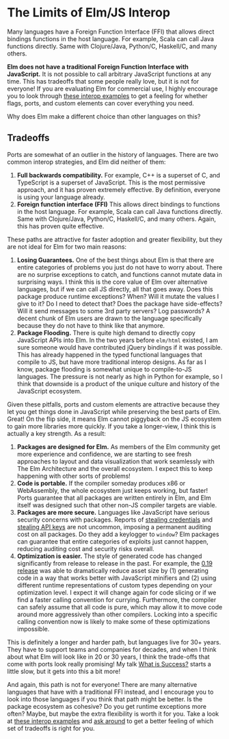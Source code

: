 # The Limits of Elm/JS Interop

Many languages have a Foreign Function Interface (FFI) that allows direct bindings functions in the host language. For example, Scala can call Java functions directly. Same with Clojure/Java, Python/C, Haskell/C, and many others.

**Elm does not have a traditional Foreign Function Interface with JavaScript.** It is not possible to call arbitrary JavaScript functions at any time. This has tradeoffs that some people really love, but it is not for everyone! If you are evaluating Elm for commercial use, I highly encourage you to look through [these interop examples](https://github.com/elm-community/js-integration-examples) to get a feeling for whether flags, ports, and custom elements can cover everything you need.

Why does Elm make a different choice than other languages on this?


## Tradeoffs

Ports are somewhat of an outlier in the history of languages. There are two common interop strategies, and Elm did neither of them:

1. **Full backwards compatibility.** For example, C++ is a superset of C, and TypeScript is a superset of JavaScript. This is the most permissive approach, and it has proven extremely effective. By definition, everyone is using your language already.
2. **Foreign function interface (FFI)** This allows direct bindings to functions in the host language. For example, Scala can call Java functions directly. Same with Clojure/Java, Python/C, Haskell/C, and many others. Again, this has proven quite effective.

These paths are attractive for faster adoption and greater flexibility, but they are not ideal for Elm for two main reasons:

1. **Losing Guarantees.** One of the best things about Elm is that there are entire categories of problems you just do not have to worry about. There are no surprise exceptions to catch, and functions cannot mutate data in surprising ways. I think this is the core value of Elm over alternative languages, but if we can call JS directly, all that goes away. Does this package produce runtime exceptions? When? Will it mutate the values I give to it? Do I need to detect that? Does the package have side-effects? Will it send messages to some 3rd party servers? Log passwords? A decent chunk of Elm users are drawn to the language specifically because they do not have to think like that anymore.
2. **Package Flooding.** There is quite high demand to directly copy JavaScript APIs into Elm. In the two years before `elm/html` existed, I am sure someone would have contributed jQuery bindings if it was possible. This has already happened in the typed functional languages that compile to JS, but have more traditional interop designs. As far as I know, package flooding is somewhat unique to compile-to-JS languages. The pressure is not nearly as high in Python for example, so I think that downside is a product of the unique culture and history of the JavaScript ecosystem.

Given these pitfalls, ports and custom elements are attractive because they let you get things done in JavaScript while preserving the best parts of Elm. Great! On the flip side, it means Elm cannot piggyback on the JS ecosystem to gain more libraries more quickly. If you take a longer-view, I think this is actually a key strength. As a result:

1. **Packages are designed for Elm.** As members of the Elm community get more experience and confidence, we are starting to see fresh approaches to layout and data visualization that work seamlessly with The Elm Architecture and the overall ecosystem. I expect this to keep happening with other sorts of problems!
2. **Code is portable.** If the compiler someday produces x86 or WebAssembly, the whole ecosystem just keeps working, but faster! Ports guarantee that all packages are written entirely in Elm, and Elm itself was designed such that other non-JS compiler targets are viable.
3. **Packages are more secure.** Languages like JavaScript have serious security concerns with packages. Reports of [stealing credentials](https://www.bleepingcomputer.com/news/security/compromised-javascript-package-caught-stealing-npm-credentials/) and [stealing API keys](https://winbuzzer.com/2020/01/14/microsoft-discovers-an-npm-package-thats-been-stealing-unix-user-data-xcxwbn/) are not uncommon, imposing a permanent auditing cost on all packages. Do they add a keylogger to `window`? Elm packages can guarantee that entire categories of exploits just cannot happen, reducing auditing cost and security risks overall.
4. **Optimization is easier.** The style of generated code has changed significantly from release to release in the past. For example, the [0.19 release](https://elm-lang.org/news/small-assets-without-the-headache) was able to dramatically reduce asset size by (1) generating code in a way that works better with JavaScript minifiers and (2) using different runtime representations of custom types depending on your optimization level. I expect it will change again for code slicing or if we find a faster calling convention for currying. Furthermore, the compiler can safely assume that all code is pure, which may allow it to move code around more aggressively than other compilers. Locking into a specific calling convention now is likely to make some of these optimizations impossible.

This is definitely a longer and harder path, but languages live for 30+ years. They have to support teams and companies for decades, and when I think about what Elm will look like in 20 or 30 years, I think the trade-offs that come with ports look really promising! My talk [What is Success?](https://youtu.be/uGlzRt-FYto) starts a little slow, but it gets into this a bit more!

And again, this path is not for everyone! There are many alternative languages that have with a traditional FFI instead, and I encourage you to look into those languages if you think that path might be better. Is the package ecosystem as cohesive? Do you get runtime exceptions more often? Maybe, but maybe the extra flexibility is worth it for you. Take a look at [these interop examples](https://github.com/elm-community/js-integration-examples) and [ask around](https://discourse.elm-lang.org/) to get a better feeling of which set of tradeoffs is right for you.
